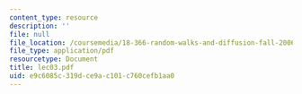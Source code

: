 ```yaml
---
content_type: resource
description: ''
file: null
file_location: /coursemedia/18-366-random-walks-and-diffusion-fall-2006/e9c6085c319dce9ac101c760cefb1aa0_lec03.pdf
file_type: application/pdf
resourcetype: Document
title: lec03.pdf
uid: e9c6085c-319d-ce9a-c101-c760cefb1aa0
---
```

